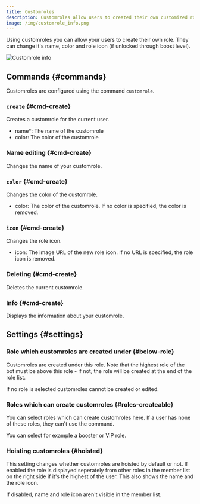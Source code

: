 ```yaml
---
title: Customroles
description: Customroles allow users to created their own customized role on the server.
image: /img/customrole_info.png
---
```


Using customroles you can allow your users to create their own role. They can change it's name, color and role icon (if unlocked through boost level).

![Customrole info](/img/customrole_info.png)

## Commands {#commands}

Customroles are configured using the command `customrole`.

### `create` {#cmd-create}

Creates a customrole for the current user.

- name*: The name of the customrole
- color: The color of the customrole

### Name editing {#cmd-create}

<Command name="customrole name" slash="name:New name" message="<New name>"></Command>

Changes the name of your customrole.

### `color` {#cmd-create}

Changes the color of the customrole.

- color: The color of the customrole. If no color is specified, the color is removed.

### `icon` {#cmd-create}

Changes the role icon.

- icon: The image URL of the new role icon. If no URL is specified, the role icon is removed.

### Deleting {#cmd-create}

<Command name="customrole delete"></Command>

Deletes the current customrole.

### Info {#cmd-create}

<Command name="customrole info"></Command>

Displays the information about your customrole.

## Settings {#settings}

### Role which customroles are created under {#below-role}

Customroles are created under this role. Note that the highest role of the bot must be above this role - if not, the role will be created at the end of the role list.

If no role is selected customroles cannot be created or edited.

### Roles which can create customroles {#roles-createable}

You can select roles which can create customroles here. If a user has none of these roles, they can't use the command.

You can select for example a booster or VIP role.

### Hoisting customroles {#hoisted}

This setting changes whether customroles are hoisted by default or not. If enabled the role is displayed seperately from other roles in the member list on the right side if it's the highest of the user. This also shows the name and the role icon.

If disabled, name and role icon aren't visible in the member list.
